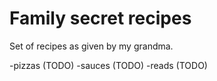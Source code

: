 # Family secret recipes

Set of recipes as given by my grandma.

-pizzas (TODO)
-sauces (TODO)
-reads (TODO)
